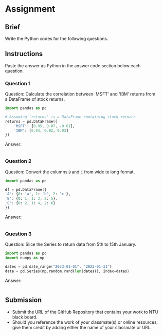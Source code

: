 # Assignment

## Brief

Write the Python codes for the following questions.

## Instructions

Paste the answer as Python in the answer code section below each question.

### Question 1

Question: Calculate the correlation between 'MSFT' and 'IBM' returns from a DataFrame of stock returns.

```python
import pandas as pd

# Assuming 'returns' is a DataFrame containing stock returns
returns = pd.DataFrame({
    'MSFT': [0.05, 0.07, -0.01],
    'IBM': [0.04, 0.02, 0.03]
})
```

Answer:

```python

```

### Question 2

Question: Convert the columns `B` and `C` from wide to long format.

```python
import pandas as pd

df = pd.DataFrame({
'A': {0: 'a', 1: 'b', 2: 'c'},
'B': {0: 1, 1: 3, 2: 5},
'C': {0: 2, 1: 4, 2: 6}
})
```

Answer:

```python

```

### Question 3

Question: Slice the Series to return data from 5th to 15th January.

```python
import pandas as pd
import numpy as np

dates = pd.date_range("2023-01-01", "2023-01-31")
data = pd.Series(np.random.rand(len(dates)), index=dates)
```

Answer:

```python

```

## Submission

- Submit the URL of the GitHub Repository that contains your work to NTU black board.
- Should you reference the work of your classmate(s) or online resources, give them credit by adding either the name of your classmate or URL.
